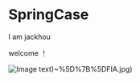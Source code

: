 # SpringCase
I am jackhou



welcome ！

![Image text](https://github.com/Hou-yanbin/SpringCase/blob/master/%60OI~JPDA53LE~H))~%5D%7B%5DFIA.jpg)
